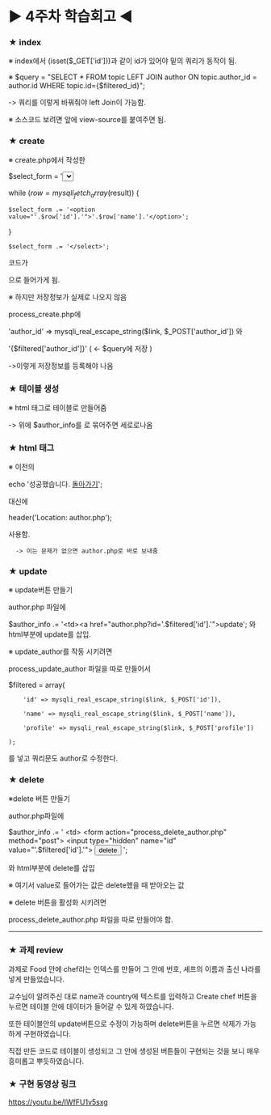 # ▶ 4주차 학습회고 ◀

### ★ index

※ index에서 (isset($_GET['id']))과 같이 id가 있어야 밑의 쿼리가 동작이 됨.

※ $query = "SELECT * FROM topic LEFT JOIN author ON topic.author_id = author.id WHERE
      topic.id={$filtered_id}";

-> 쿼리를 이렇게 바꿔줘야 left Join이 가능함.

※ 소스코드 보려면 앞에 view-source를 붙여주면 됨.


### ★ create

※ create.php에서 작성한

  $select_form = '<select name = "author_id">';
      
  while ($row = mysqli_fetch_array($result)) {
  
    $select_form .= '<option value="'.$row['id'].'">'.$row['name'].'</option>';
    
  }
  
    $select_form .= '</select>';
    
코드가

<?= $select_form ?> 으로 들어가게 됨.

※ 하지만 저장정보가 실제로 나오지 않음

process_create.php에 

'author_id' => mysqli_real_escape_string($link, $_POST['author_id'])  와

'{$filtered['author_id']}'    ( <- $query에 저장 )

->이렇게 저장정보를 등록해야 나옴



### ★ 테이블 생성
※ html 태그로 테이블로 만들어줌

 -> 위에 $author_info를 <tr>로 묶어주면 세로로나옴
      



### ★ html 태그
※ 이전의 

echo '성공했습니다. <a href="index.php">돌아가기</a>';

대신에

header('Location: author.php');

사용함.
 
      -> 이는 문제가 없으면 author.php로 바로 보내줌


### ★ update
※ update버튼 만들기

author.php 파일에

$author_info .= '<td><a href="author.php?id='.$filtered['id'].'">update</a></th>'; 와 html부분에 <th>update</th>를 삽입.


※ update_author를 작동 시키려면 

process_update_author 파일을 따로 만들어서

$filtered = array(

        'id' => mysqli_real_escape_string($link, $_POST['id']),
        
        'name' => mysqli_real_escape_string($link, $_POST['name']),
        
        'profile' => mysqli_real_escape_string($link, $_POST['profile'])
        
    );
    
를 넣고 쿼리문도 author로 수정한다.


### ★ delete

※delete 버튼 만들기

author.php파일에

$author_info .= '
        <td>
          <form action="process_delete_author.php" method="post">
            <input type="hidden" name="id" value="'.$filtered['id'].'">
            <input type="submit" value="delete">
          </form>
        </td>
      ';
      
와 html부분에 <th>delete</th>를 삽입

※ 여기서 value로 들어가는 값은 delete했을 때 받아오는 값

※ delete 버튼을 활성화 시키려면

process_delete_author.php 파일을 따로 만들어야 함.


<hr/>

### ★ 과제 review
과제로 Food 안에 chef라는 인덱스를 만들어 그 안에 번호, 셰프의 이름과 출신 나라를 넣게 만들었습니다.

교수님이 알려주신 대로 name과 country에 텍스트를 입력하고 Create chef 버튼을 누르면 테이블 안에 데이터가 들어갈 수 있게 하였습니다.

또한 테이블안의 update버튼으로 수정이 가능하며 delete버튼을 누르면 삭제가 가능하게 구현하였습니다.

직접 만든 코드로 테이블이 생성되고 그 안에 생성된 버튼들이 구현되는 것을 보니 매우 흥미롭고 뿌듯하였습니다.


### ★ 구현 동영상 링크 
<https://youtu.be/IWfFU1v5sxg>




